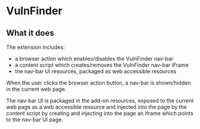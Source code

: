 # VulnFinder

## What it does ##

The extension includes:

* a browser action which enables/disables the VulnFinder nav-bar
* a content script which creates/removes the VulnFinder nav-bar iFrame
* the nav-bar UI resources, packaged as web accessible resources

When the user clicks the browser action button, a nav-bar is shown/hidden
in the current web page.

The nav-bar UI is packaged in the add-on resources, exposed to the current
web page as a web accessible resource and injected into the page by the
content script by creating and injecting into the page an iframe which
points to the nav-bar UI page.

